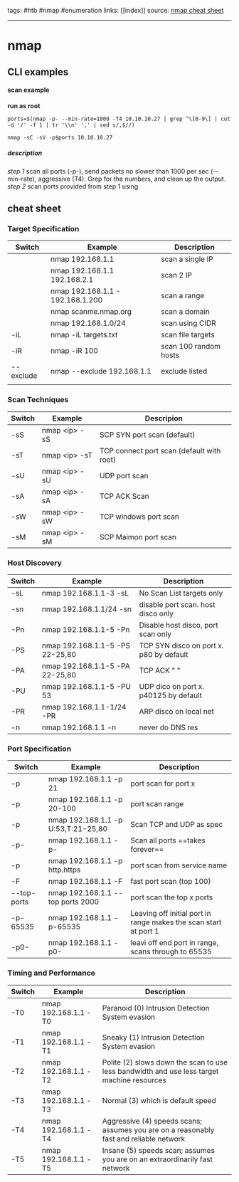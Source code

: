 tags: #htb #nmap #enumeration
links: [[index]]
source: [nmap cheat sheet](https://www.stationx.net/nmap-cheat-sheet/)

---

# nmap 

## CLI examples
#### scan example
**run as root**
```
ports=$(nmap -p- --min-rate=1000 -T4 10.10.10.27 | grep ^\[0-9\] | cut -d '/' -f 1 | tr '\\n' ',' | sed s/,$//) 

nmap -sC -sV -p$ports 10.10.10.27
```

##### description
*step 1*
scan all ports (-p-), send packets no slower than 1000 per sec (--min-rate), aggressive (T4).  Grep for the numbers, and clean up the output.
*step 2*
scan ports provided from step 1 using 

## cheat sheet
### Target Specification
| Switch    | Example                          | Description           |
| --------- | -------------------------------- | --------------------- |
|           | nmap 192.168.1.1                 | scan a single IP      |
|           | nmap 192.168.1.1 192.168.2.1     | scan 2 IP             |
|           | nmap 192.168.1.1 - 192.168.1.200 | scan a range          |
|           | nmap scanme.nmap.org             | scan a domain         |
|           | nmap 192.168.1.0/24              | scan using CIDR       |
| -iL       | nmap -iL targets.txt             | scan file targets     |
| -iR       | nmap -iR 100                     | scan 100 random hosts |
| --exclude | nmap --exclude 192.168.1.1       | exclude listed        |
|           |                                  |                       |
 
 ### Scan Techniques
 | Switch | Example         | Descripion                                |
 | ------ | --------------- | ----------------------------------------- |
 | -sS    | nmap \<ip\> -sS | SCP SYN port scan (default)               |
 | -sT    | nmap \<ip\> -sT | TCP connect port scan (default with root) |
 | -sU    | nmap \<ip\> -sU | UDP port scan                             |
 | -sA    | nmap \<ip\> -sA | TCP ACK Scan                              |
 | -sW    | nmap \<ip\> -sW | TCP windows port scan                     |
 | -sM    | nmap \<ip\> -sM | SCP Maimon port scan                      |

### Host Discovery
| Switch | Example                         | Description                             |
| ------ | ------------------------------- | --------------------------------------- |
| -sL    | nmap 192.168.1.1-3 -sL          | No Scan List targets only               |
| -sn    | nmap 192.168.1.1/24 -sn         | disable port scan. host disco only      |
| -Pn    | nmap 192.168.1.1-5 -Pn          | Disable host disco, port scan only      |
| -PS    | nmap 192.168.1.1-5 -PS 22-25,80 | TCP SYN disco on port x. p80 by default |
| -PA    | nmap 192.168.1.1-5 -PA 22-25,80 | TCP ACK "    "                          |
| -PU    | nmap 192.168.1.1-5 -PU 53       | UDP dico on port x. p40125 by default   |
| -PR    | nmap 192.168.1.1-1/24 -PR       | ARP disco on local net                  |
| -n     | nmap 192.168.1.1 -n             | never do DNS res                                        |

### Port Specification
| Switch      | Example                             | Description                                                      |
| ----------- | ----------------------------------- | ---------------------------------------------------------------- |
| -p          | nmap 192.168.1.1 -p 21              | port scan for port x                                             |
| -p          | nmap 192.168.1.1 -p 20-100          | port scan range                                                  |
| -p          | nmap 192.168.1.1 -p U:53,T:21-25,80 | Scan TCP and UDP as spec                                         |
| -p-         | nmap 192.168.1.1 -p-                | Scan all ports ==takes forever==                                 |
| -p          | nmap 192.168.1.1 -p http.https      | port scan from service name                                      |
| -F          | nmap 192.168.1.1 -F                 | fast port scan (top 100)                                         |
| --top-ports | nmap 192.168.1.1 --top ports 2000   | port scan the top x ports                                        |
| -p- 65535   | nmap 192.168.1.1 -p-65535           | Leaving off initial port in range makes the scan start at port 1 |
| -p0-        | nmap 192.168.1.1 -p0-               | leavi off end port in range, scans through to 65535              |

### Timing and Performance
| Switch | Example              | Description                                                                                |
| ------ | -------------------- | ------------------------------------------------------------------------------------------ |
| -T0    | nmap 192.168.1.1 -T0 | Paranoid (0) Intrusion Detection System evasion                                            |
| -T1    | nmap 192.168.1.1 -T1 | Sneaky (1) Intrusion Detection System evasion                                              |
| -T2    | nmap 192.168.1.1 -T2 | Polite (2) slows down the scan to use less bandwidth and use less target machine resources |
| -T3    | nmap 192.168.1.1 -T3 | Normal (3) which is default speed                                                          |
| -T4    | nmap 192.168.1.1 -T4 | Aggressive (4) speeds scans; assumes you are on a reasonably fast and  reliable network    |
| -T5    | nmap 192.168.1.1 -T5 | Insane (5) speeds scan; assumes you are on an extraordinarily fast network                 | 